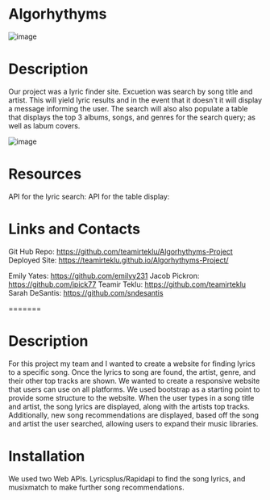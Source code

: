 # Algorhythyms


![image](https://user-images.githubusercontent.com/115049982/204694267-976cdc29-4a72-43dd-bbb1-fb5eff133548.png)

# Description
Our project was a lyric finder site. Excuetion was search by song title and artist. This will yield lyric results and in the event that it doesn't it will display a message informing the user. The search will also also populate a table that displays the top 3 albums, songs, and genres for the search query; as well as labum covers. 

![image](https://user-images.githubusercontent.com/115049982/204695582-8d3bdc77-a4b4-4c51-bf2f-d4382cd828d2.png)

# Resources

API for the lyric search:
API for the table display: 

# Links and Contacts
Git Hub Repo: https://github.com/teamirteklu/Algorhythyms-Project
Deployed Site: https://teamirteklu.github.io/Algorhythyms-Project/

Emily Yates: https://github.com/emilyy231
Jacob Pickron: https://github.com/jpick77
Teamir Teklu: https://github.com/teamirteklu
Sarah DeSantis: https://github.com/sndesantis

=======
# Description

For this project my team and I wanted to create a website for finding lyrics to a specific song. Once the lyrics to song are found, the artist, genre, and their other top tracks are shown. We wanted to create a responsive website that users can use on all platforms. We used bootstrap as a starting point to provide some structure to the website.
When the user types in a song title and artist, the song lyrics are displayed, along with the artists top tracks. Additionally, new song recommendations are displayed, based off the song and artist the user searched, allowing users to expand their music libraries.

# Installation

We used two Web APIs. Lyricsplus/Rapidapi to find the song lyrics, and musixmatch to make further song recommendations.

